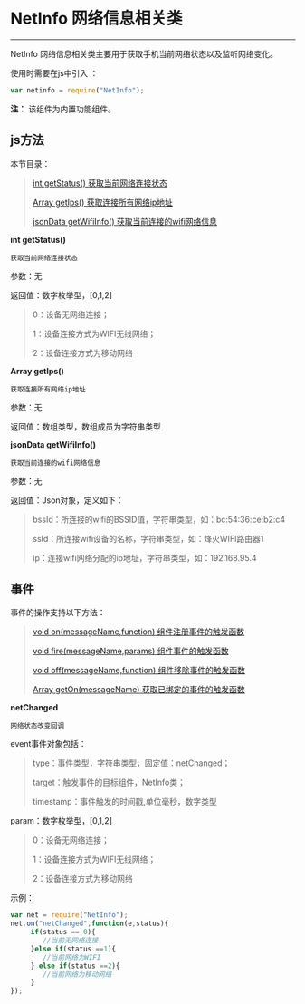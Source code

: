 # NetInfo 网络信息相关类

----------

NetInfo 网络信息相关类主要用于获取手机当前网络状态以及监听网络变化。


使用时需要在js中引入 ：

```javascript
var netinfo = require("NetInfo"); 
```

**注：** 该组件为内置功能组件。

<h2 id="cid_1">js方法</h2>  

本节目录：

>[ int getStatus()  获取当前网络连接状态 ](#ff_0)
> 
> [Array getIps()  获取连接所有网络ip地址](#ff_1)
> 
>[ jsonData getWifiInfo()  获取当前连接的wifi网络信息](#ff_2)




<span id="ff_0">**int getStatus()**</span>  

<code>获取当前网络连接状态</code>  

参数：无   

返回值：数字枚举型，[0,1,2]  

> 0：设备无网络连接；  
> 
> 1：设备连接方式为WIFI无线网络；
> 
> 2：设备连接方式为移动网络 



<span id="ff_1">**Array getIps()**</span>  

<code>获取连接所有网络ip地址</code>
 
参数：无  


返回值：数组类型，数组成员为字符串类型



<span id="ff_2">**jsonData getWifiInfo()**</span>  

<code>获取当前连接的wifi网络信息</code>   

参数：无  

返回值：Json对象，定义如下：  

> bssId：所连接的wifi的BSSID值，字符串类型，如：bc:54:36:ce:b2:c4
> 
> ssId：所连接wifi设备的名称，字符串类型，如：烽火WIFI路由器1
> 
> ip：连接wifi网络分配的ip地址，字符串类型，如：192.168.95.4





<h2 id="cid_2">事件</h2> 

事件的操作支持以下方法：

> [void on(messageName,function)   组件注册事件的触发函数](https://gitdocument.exmobi.cn/sprite-begin/ggff.html#jjxg_1)   
> 
> [void fire(messageName,params)  组件事件的触发函数](https://gitdocument.exmobi.cn/sprite-begin/ggff.html#jjxg_2)   
> 
> [void off(messageName,function)  组件移除事件的触发函数](https://gitdocument.exmobi.cn/sprite-begin/ggff.html#jjxg_3)  
>  
> [Array getOn(messageName)  获取已绑定的事件的触发函数](https://gitdocument.exmobi.cn/sprite-begin/ggff.html#jjxg_4)   

**netChanged**  

<code>网络状态改变回调</code>  

event事件对象包括：  

> type：事件类型，字符串类型，固定值：netChanged；
> 
> target：触发事件的目标组件，NetInfo类；
> 
> timestamp：事件触发的时间戳,单位毫秒，数字类型

param：数字枚举型，[0,1,2]  

> 0：设备无网络连接；
> 
> 1：设备连接方式为WIFI无线网络；
> 
> 2：设备连接方式为移动网络

示例：

```javascript
var net = require("NetInfo");
net.on("netChanged",function(e,status){
     if(status == 0){
        //当前无网络连接 
     }else if(status ==1){
        //当前网络为WIFI
     } else if(status ==2){
        //当前网络为移动网络
     }
});
```